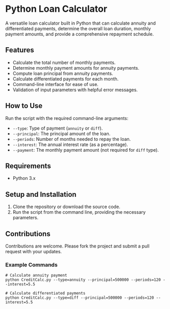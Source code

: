 # Python Loan Calculator

A versatile loan calculator built in Python that can calculate annuity and differentiated payments, determine the overall loan duration, monthly payment amounts, and provide a comprehensive repayment schedule.

## Features

- Calculate the total number of monthly payments.
- Determine monthly payment amounts for annuity payments.
- Compute loan principal from annuity payments.
- Calculate differentiated payments for each month.
- Command-line interface for ease of use.
- Validation of input parameters with helpful error messages.

## How to Use

Run the script with the required command-line arguments:

- `--type`: Type of payment (`annuity` or `diff`).
- `--principal`: The principal amount of the loan.
- `--periods`: Number of months needed to repay the loan.
- `--interest`: The annual interest rate (as a percentage).
- `--payment`: The monthly payment amount (not required for `diff` type).

## Requirements

- Python 3.x

## Setup and Installation

1. Clone the repository or download the source code.
2. Run the script from the command line, providing the necessary parameters.

## Contributions

Contributions are welcome. Please fork the project and submit a pull request with your updates.

### Example Commands

```shell
# Calculate annuity payment
python CreditCalc.py --type=annuity --principal=500000 --periods=120 --interest=5.5

# Calculate differentiated payments
python CreditCalc.py --type=diff --principal=500000 --periods=120 --interest=5.5
